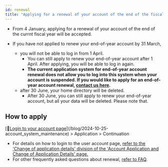 ```yaml
---
id: renewal
title: "Applying for a renewal of your account of the end of the fiscal year"
---
```


- From 4 January, applying for a renewal of your account of the end of the currnt fiscal year will be accepted.

- If you have not applied to renew your end-of-year account by 31 March, 
    - you will not be able to log in from 1 April.
        - You can still apply to renew your end-of-year account after 1 April. After applying, you will be able to log in again.
        - **The current application system for end-of-year account renewal does not allow you to log into this system when your account is suspended. If you would like to apply for an end-of-year account renewal, [contact us here](/application/reference).**
    - after 30 June, your home directory will be deleted. 
        - After 30 June, you can still apply to renew your end-of-year account, but all your data will be deleted. Please note that.



## How to apply

[&#x1f517;<u>Login to your account page</u>]<!-- (https://sc-account.ddbj.nig.ac.jp/auth/realms/master/protocol/openid-connect/auth?client_id=sc&scope=openid&response_type=code&redirect_uri=https%3A%2F%2Fsc-account.ddbj.nig.ac.jp%2Fapi%2Fauth%2Fcallback%2Fkeycloak&state=6ygcuJParJ3i8ZlDMnKicXvW3MxkWp4t06IBKOVAbIE&code_challenge=hDLDfyOsqUc58Z-xzzz1g5ybLDycWgY7UV8e-qu1jd8&code_challenge_method=S256) -->(/blog/2024-10-25-account_system_maintenance) > Application > Continuation

- For details on how to login to the user account page, [<u>refer to the 'Change of application details' division of the 'Account Application and Change of Application Details' page.</u>](/application/change_account_info/)
- For other frequently asked questions about renewal, [<u>refer to FAQ</u>](/guides/FAQ/faq_application/faq_renewal/).
